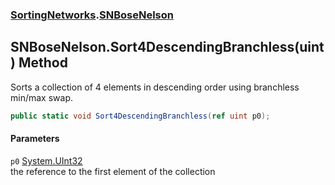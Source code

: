 ### [SortingNetworks](SortingNetworks.md 'SortingNetworks').[SNBoseNelson](SortingNetworks_SNBoseNelson.md 'SortingNetworks.SNBoseNelson')
## SNBoseNelson.Sort4DescendingBranchless(uint) Method
Sorts a collection of 4 elements in descending order using branchless min/max swap.  
```csharp
public static void Sort4DescendingBranchless(ref uint p0);
```
#### Parameters
<a name='SortingNetworks_SNBoseNelson_Sort4DescendingBranchless(uint)_p0'></a>
`p0` [System.UInt32](https://docs.microsoft.com/en-us/dotnet/api/System.UInt32 'System.UInt32')  
the reference to the first element of the collection
  
